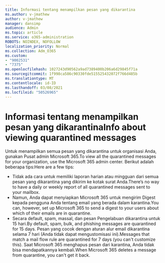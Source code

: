 ```yaml
---
title: Informasi tentang menampilkan pesan yang dikarantina
ms.author: v-jmathew
author: v-jmathew
manager: dansimp
audience: Admin
ms.topic: article
ms.service: o365-administration
ROBOTS: NOINDEX, NOFOLLOW
localization_priority: Normal
ms.collection: Adm_O365
ms.custom:
- "9002531"
- "7375"
ms.openlocfilehash: 1027243d90562a9ad7389400b206a6d29845f71a
ms.sourcegitcommit: 1f998ca586c90330fde515525432072f766d485b
ms.translationtype: MT
ms.contentlocale: id-ID
ms.lasthandoff: 03/08/2021
ms.locfileid: "50526965"
---
```

# <a name="info-about-viewing-quarantined-messages"></a><span data-ttu-id="be799-102">Informasi tentang menampilkan pesan yang dikarantina</span><span class="sxs-lookup"><span data-stu-id="be799-102">Info about viewing quarantined messages</span></span>

<span data-ttu-id="be799-103">Untuk menampilkan semua pesan yang dikarantina untuk organisasi Anda, gunakan Pusat admin Microsoft 365.</span><span class="sxs-lookup"><span data-stu-id="be799-103">To view all the quarantined messages for your organization, use the Microsoft 365 admin center.</span></span> <span data-ttu-id="be799-104">Berikut adalah beberapa tips:</span><span class="sxs-lookup"><span data-stu-id="be799-104">Here are a few tips:</span></span>

- <span data-ttu-id="be799-105">Tidak ada cara untuk memiliki laporan harian atau mingguan dari semua pesan yang dikarantina yang dikirim ke kotak surat Anda.</span><span class="sxs-lookup"><span data-stu-id="be799-105">There’s no way to have a daily or weekly report of all quarantined messages sent to your mailbox.</span></span>
- <span data-ttu-id="be799-106">Namun, Anda dapat menyiapkan Microsoft 365 untuk mengirim Digest kepada pengguna Anda tentang email yang berada dalam karantina.</span><span class="sxs-lookup"><span data-stu-id="be799-106">You can, however, set up Microsoft 365 to send a digest to your users about which of their emails are in quarantine.</span></span>
- <span data-ttu-id="be799-107">Secara default, spam, massal, dan pesan Pengelabuan dikarantina untuk 15 hari.</span><span class="sxs-lookup"><span data-stu-id="be799-107">By default, spam, bulk, and phishing messages are quarantined for 15 days.</span></span> <span data-ttu-id="be799-108">Pesan yang cocok dengan aturan alur email dikarantina selama 7 hari (Anda tidak dapat mengustomisasi ini).</span><span class="sxs-lookup"><span data-stu-id="be799-108">Messages that match a mail flow rule are quarantined for 7 days (you can't customize this).</span></span> <span data-ttu-id="be799-109">Saat Microsoft 365 menghapus pesan dari karantina, Anda tidak bisa mendapatkannya kembali.</span><span class="sxs-lookup"><span data-stu-id="be799-109">When Microsoft 365 deletes a message from quarantine, you can't get it back.</span></span>
